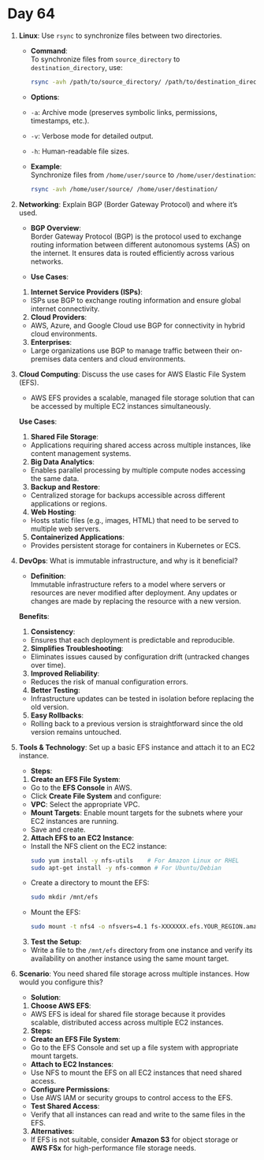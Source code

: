 # Day 64

1. **Linux**: Use `rsync` to synchronize files between two directories.
   - **Command**:  
     To synchronize files from `source_directory` to `destination_directory`, use:
     ```bash
     rsync -avh /path/to/source_directory/ /path/to/destination_directory/
     ```

   - **Options**:  
    - `-a`: Archive mode (preserves symbolic links, permissions, timestamps, etc.).
    - `-v`: Verbose mode for detailed output.
    - `-h`: Human-readable file sizes.

   - **Example**:  
     Synchronize files from `/home/user/source` to `/home/user/destination`:
     ```bash
     rsync -avh /home/user/source/ /home/user/destination/
     ```


2. **Networking**: Explain BGP (Border Gateway Protocol) and where it’s used.
   - **BGP Overview**:  
   Border Gateway Protocol (BGP) is the protocol used to exchange routing information between different autonomous systems (AS) on the internet. It ensures data is routed efficiently across various networks.

   - **Use Cases**:
    1. **Internet Service Providers (ISPs)**:
    - ISPs use BGP to exchange routing information and ensure global internet connectivity.
    2. **Cloud Providers**:
    - AWS, Azure, and Google Cloud use BGP for connectivity in hybrid cloud environments.
    3. **Enterprises**:
    - Large organizations use BGP to manage traffic between their on-premises data centers and cloud environments.


3. **Cloud Computing**: Discuss the use cases for AWS Elastic File System (EFS).
   - AWS EFS provides a scalable, managed file storage solution that can be accessed by multiple EC2 instances simultaneously.

   **Use Cases**:
    1. **Shared File Storage**:
    - Applications requiring shared access across multiple instances, like content management systems.
    2. **Big Data Analytics**:
    - Enables parallel processing by multiple compute nodes accessing the same data.
    3. **Backup and Restore**:
    - Centralized storage for backups accessible across different applications or regions.
    4. **Web Hosting**:
    - Hosts static files (e.g., images, HTML) that need to be served to multiple web servers.
    5. **Containerized Applications**:
    - Provides persistent storage for containers in Kubernetes or ECS.


4. **DevOps**: What is immutable infrastructure, and why is it beneficial?
   - **Definition**:  
Immutable infrastructure refers to a model where servers or resources are never modified after deployment. Any updates or changes are made by replacing the resource with a new version.

   **Benefits**:
    1. **Consistency**:
    - Ensures that each deployment is predictable and reproducible.
    2. **Simplifies Troubleshooting**:
    - Eliminates issues caused by configuration drift (untracked changes over time).
    3. **Improved Reliability**:
    - Reduces the risk of manual configuration errors.
    4. **Better Testing**:
    - Infrastructure updates can be tested in isolation before replacing the old version.
    5. **Easy Rollbacks**:
    - Rolling back to a previous version is straightforward since the old version remains untouched.


5. **Tools & Technology**: Set up a basic EFS instance and attach it to an EC2 instance.
   - **Steps**:
    
    1. **Create an EFS File System**:
    - Go to the **EFS Console** in AWS.
    - Click **Create File System** and configure:
    * **VPC**: Select the appropriate VPC.
    * **Mount Targets**: Enable mount targets for the subnets where your EC2 instances are running.
    - Save and create.
    
    2. **Attach EFS to an EC2 Instance**:
    - Install the NFS client on the EC2 instance:
      ```bash
      sudo yum install -y nfs-utils    # For Amazon Linux or RHEL
      sudo apt-get install -y nfs-common # For Ubuntu/Debian
      ```
    - Create a directory to mount the EFS:
      ```bash
      sudo mkdir /mnt/efs
      ```
    - Mount the EFS:
      ```bash
      sudo mount -t nfs4 -o nfsvers=4.1 fs-XXXXXXX.efs.YOUR_REGION.amazonaws.com:/ /mnt/efs
      ```
    
    3. **Test the Setup**:
    - Write a file to the `/mnt/efs` directory from one instance and verify its availability on another instance using the same mount target.


6. **Scenario**: You need shared file storage across multiple instances. How would you configure this?
   - **Solution**:
    1. **Choose AWS EFS**:
   - AWS EFS is ideal for shared file storage because it provides scalable, distributed access across multiple EC2 instances.
   
    2. **Steps**:
   - **Create an EFS File System**:
    - Go to the EFS Console and set up a file system with appropriate mount targets.
   - **Attach to EC2 Instances**:
    - Use NFS to mount the EFS on all EC2 instances that need shared access.
   - **Configure Permissions**:
    - Use AWS IAM or security groups to control access to the EFS.
   - **Test Shared Access**:
    - Verify that all instances can read and write to the same files in the EFS.
   
    3. **Alternatives**:
   - If EFS is not suitable, consider **Amazon S3** for object storage or **AWS FSx** for high-performance file storage needs.


